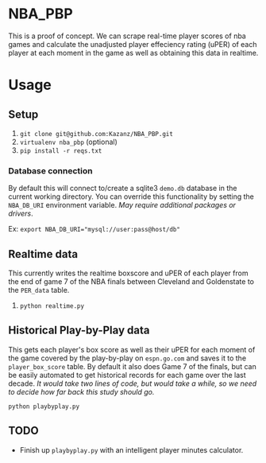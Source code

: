 # NBA_PBP

This is a proof of concept.  We can scrape real-time player scores of nba games and calculate the unadjusted player effeciency rating (uPER)
of each player at each moment in the game as well as obtaining this data in realtime.

# Usage

## Setup

1. `git clone git@github.com:Kazanz/NBA_PBP.git`
2. `virtualenv nba_pbp` (optional)
3. `pip install -r reqs.txt`

### Database connection

By default this will connect to/create a sqlite3 `demo.db` database in the current working directory.
You can override this functionality by setting the `NBA_DB_URI` environment variable.  *May require additional packages or drivers*.

Ex: `export NBA_DB_URI="mysql://user:pass@host/db"`

## Realtime data

This currently writes the realtime boxscore and uPER of each player from the end of game 7 of the NBA finals between Cleveland and Goldenstate
to the `PER_data` table.

1. `python realtime.py`

## Historical Play-by-Play data

This gets each player's box score as well as their uPER for each moment of the game covered by the play-by-play on `espn.go.com` and saves it to
the `player_box_score` table. By default it also does Game 7 of the finals, but can be easily automated to get historical records for each game
over the last decade. *It would take two lines of code, but would take a while, so we need to decide how far back this study should go.*

`python playbyplay.py`


## TODO

- Finish up `playbyplay.py` with an intelligent player minutes calculator.
